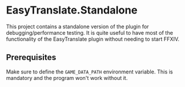 # EasyTranslate.Standalone

This project contains a standalone version of the plugin for debugging/performance testing.
It is quite useful to have most of the functionality of the EasyTranslate plugin without needing to start FFXIV.

## Prerequisites

Make sure to define the `GAME_DATA_PATH` environment variable. This is mandatory and the program won't work without it.
